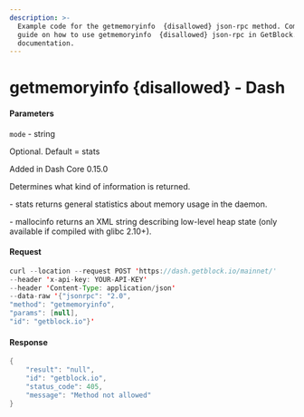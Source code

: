 ```yaml
---
description: >-
  Example code for the getmemoryinfo  {disallowed} json-rpc method. Сomplete
  guide on how to use getmemoryinfo  {disallowed} json-rpc in GetBlock.io Web3
  documentation.
---
```


# getmemoryinfo {disallowed} - Dash

#### Parameters

`mode` - string

Optional. Default = stats

Added in Dash Core 0.15.0

Determines what kind of information is returned.

\- stats returns general statistics about memory usage in the daemon.

\- mallocinfo returns an XML string describing low-level heap state (only available if compiled with glibc 2.10+).

#### Request

```java
curl --location --request POST 'https://dash.getblock.io/mainnet/' 
--header 'x-api-key: YOUR-API-KEY' 
--header 'Content-Type: application/json' 
--data-raw '{"jsonrpc": "2.0",
"method": "getmemoryinfo",
"params": [null],
"id": "getblock.io"}'
```

#### Response

```java
{
    "result": "null",
    "id": "getblock.io",
    "status_code": 405,
    "message": "Method not allowed"
}
```
